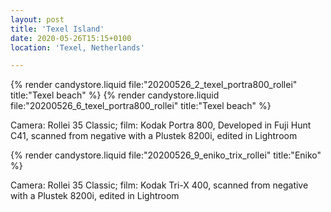```yaml
---
layout: post
title: 'Texel Island'
date: 2020-05-26T15:15+0100
location: 'Texel, Netherlands'

---
```


{% render candystore.liquid file:"20200526_2_texel_portra800_rollei" title:"Texel beach" %}
{% render candystore.liquid file:"20200526_6_texel_portra800_rollei" title:"Texel beach" %}

Camera: Rollei 35 Classic; film: Kodak Portra 800, Developed in Fuji Hunt C41, scanned from negative with a Plustek 8200i, edited in Lightroom 

{% render candystore.liquid file:"20200526_9_eniko_trix_rollei" title:"Eniko" %}

Camera: Rollei 35 Classic; film: Kodak Tri-X 400, scanned from negative with a Plustek 8200i, edited in Lightroom 
